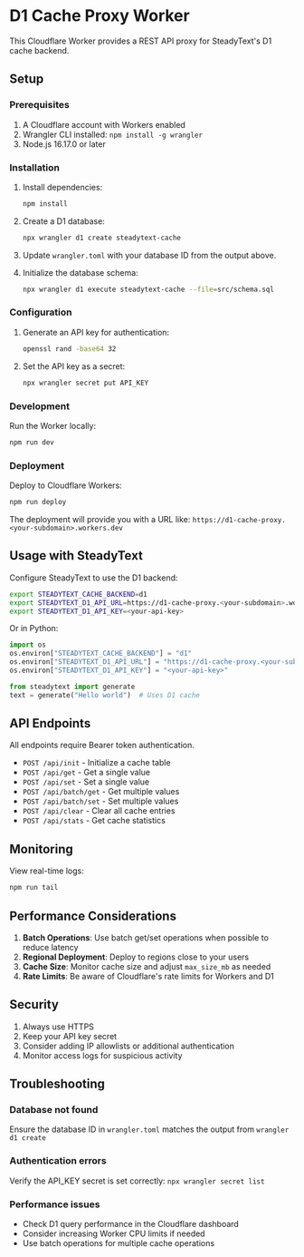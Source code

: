 # D1 Cache Proxy Worker

This Cloudflare Worker provides a REST API proxy for SteadyText's D1 cache backend.

## Setup

### Prerequisites

1. A Cloudflare account with Workers enabled
2. Wrangler CLI installed: `npm install -g wrangler`
3. Node.js 16.17.0 or later

### Installation

1. Install dependencies:
   ```bash
   npm install
   ```

2. Create a D1 database:
   ```bash
   npx wrangler d1 create steadytext-cache
   ```

3. Update `wrangler.toml` with your database ID from the output above.

4. Initialize the database schema:
   ```bash
   npx wrangler d1 execute steadytext-cache --file=src/schema.sql
   ```

### Configuration

1. Generate an API key for authentication:
   ```bash
   openssl rand -base64 32
   ```

2. Set the API key as a secret:
   ```bash
   npx wrangler secret put API_KEY
   ```

### Development

Run the Worker locally:
```bash
npm run dev
```

### Deployment

Deploy to Cloudflare Workers:
```bash
npm run deploy
```

The deployment will provide you with a URL like:
`https://d1-cache-proxy.<your-subdomain>.workers.dev`

## Usage with SteadyText

Configure SteadyText to use the D1 backend:

```bash
export STEADYTEXT_CACHE_BACKEND=d1
export STEADYTEXT_D1_API_URL=https://d1-cache-proxy.<your-subdomain>.workers.dev
export STEADYTEXT_D1_API_KEY=<your-api-key>
```

Or in Python:
```python
import os
os.environ["STEADYTEXT_CACHE_BACKEND"] = "d1"
os.environ["STEADYTEXT_D1_API_URL"] = "https://d1-cache-proxy.<your-subdomain>.workers.dev"
os.environ["STEADYTEXT_D1_API_KEY"] = "<your-api-key>"

from steadytext import generate
text = generate("Hello world")  # Uses D1 cache
```

## API Endpoints

All endpoints require Bearer token authentication.

- `POST /api/init` - Initialize a cache table
- `POST /api/get` - Get a single value
- `POST /api/set` - Set a single value
- `POST /api/batch/get` - Get multiple values
- `POST /api/batch/set` - Set multiple values
- `POST /api/clear` - Clear all cache entries
- `POST /api/stats` - Get cache statistics

## Monitoring

View real-time logs:
```bash
npm run tail
```

## Performance Considerations

1. **Batch Operations**: Use batch get/set operations when possible to reduce latency
2. **Regional Deployment**: Deploy to regions close to your users
3. **Cache Size**: Monitor cache size and adjust `max_size_mb` as needed
4. **Rate Limits**: Be aware of Cloudflare's rate limits for Workers and D1

## Security

1. Always use HTTPS
2. Keep your API key secret
3. Consider adding IP allowlists or additional authentication
4. Monitor access logs for suspicious activity

## Troubleshooting

### Database not found
Ensure the database ID in `wrangler.toml` matches the output from `wrangler d1 create`

### Authentication errors
Verify the API_KEY secret is set correctly: `npx wrangler secret list`

### Performance issues
- Check D1 query performance in the Cloudflare dashboard
- Consider increasing Worker CPU limits if needed
- Use batch operations for multiple cache operations
